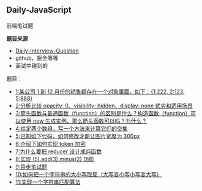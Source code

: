 ## Daily-JavaScript

前端笔试题

**题目来源**

- [Daily-Interview-Question](https://github.com/Advanced-Frontend/Daily-Interview-Question)
- github，掘金等等
- 面试中碰到的

题目：

- [1:某公司 1 到 12 月份的销售额存在一个对象里面，如下：{1:222, 2:123, 5:888}](./fighting/1.md)
- [2:分析比较 opacity: 0、visibility: hidden、display: none 优劣和适用场景](./fighting/2.md)
- [3:箭头函数与普通函数（function）的区别是什么？构造函数（function）可以使用 new 生成实例，那么箭头函数可以吗？为什么？](./fighting/3.md)
- [4:给定两个数组，写一个方法来计算它们的交集](./fighting/4.md)
- [5:已知如下代码，如何修改才能让图片宽度为 300px](./fighting/5.md)
- [6:介绍下如何实现 token 加密](./fighting/6.md)
- [7:为什么要把 reducer 设计成纯函数](./fighting/7.md)
- [8:实现 (5).add(3).minus(2) 功能](./fighting/8.md)
- [9:异步笔试题](.fighting/9.md)
- [10:如何把一个字符串的大小写取反（大写变小写小写变大写）](.fighting/10.md)
- [11:实现一个字符串匹配算法](.fighting/11.md)